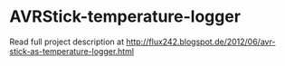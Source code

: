 AVRStick-temperature-logger
===========================

Read full project description at 
http://flux242.blogspot.de/2012/06/avr-stick-as-temperature-logger.html
